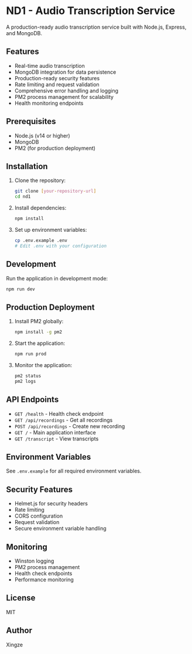 # ND1 - Audio Transcription Service

A production-ready audio transcription service built with Node.js, Express, and MongoDB.

## Features

- Real-time audio transcription
- MongoDB integration for data persistence
- Production-ready security features
- Rate limiting and request validation
- Comprehensive error handling and logging
- PM2 process management for scalability
- Health monitoring endpoints

## Prerequisites

- Node.js (v14 or higher)
- MongoDB
- PM2 (for production deployment)

## Installation

1. Clone the repository:
   ```bash
   git clone [your-repository-url]
   cd nd1
   ```

2. Install dependencies:
   ```bash
   npm install
   ```

3. Set up environment variables:
   ```bash
   cp .env.example .env
   # Edit .env with your configuration
   ```

## Development

Run the application in development mode:
```bash
npm run dev
```

## Production Deployment

1. Install PM2 globally:
   ```bash
   npm install -g pm2
   ```

2. Start the application:
   ```bash
   npm run prod
   ```

3. Monitor the application:
   ```bash
   pm2 status
   pm2 logs
   ```

## API Endpoints

- `GET /health` - Health check endpoint
- `GET /api/recordings` - Get all recordings
- `POST /api/recordings` - Create new recording
- `GET /` - Main application interface
- `GET /transcript` - View transcripts

## Environment Variables

See `.env.example` for all required environment variables.

## Security Features

- Helmet.js for security headers
- Rate limiting
- CORS configuration
- Request validation
- Secure environment variable handling

## Monitoring

- Winston logging
- PM2 process management
- Health check endpoints
- Performance monitoring

## License

MIT

## Author

Xingze
